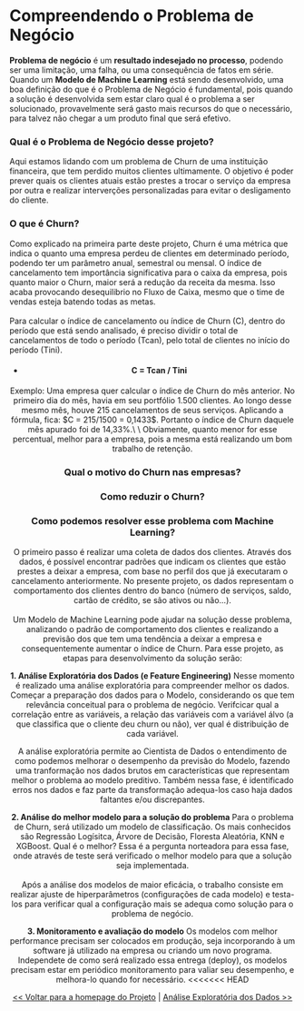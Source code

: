 # Compreendendo o Problema de Negócio
**Problema de negócio** é um **resultado indesejado no processo**, podendo ser uma limitação, uma falha, ou uma consequência de fatos em série. Quando um **Modelo de Machine Learning** está sendo desenvolvido, uma boa definição do que é o Problema de Negócio é fundamental, pois quando a solução é desenvolvida sem estar claro qual é o problema a ser solucionado, provavelmente será gasto mais recursos do que o necessário, para talvez não chegar a um produto final que será efetivo.

### Qual é o Problema de Negócio desse projeto?
Aqui estamos lidando com um problema de Churn de uma instituição financeira, que tem perdido muitos clientes ultimamente. O objetivo é poder prever quais os clientes atuais estão prestes a trocar o serviço da empresa por outra e realizar interverções personalizadas para evitar o desligamento do cliente.

### O que é Churn?
Como explicado na primeira parte deste projeto, Churn é uma métrica que indica o quanto uma empresa perdeu de clientes em determinado período, podendo ter um parâmetro anual, semestral ou mensal. O índice de cancelamento tem importância significativa para o caixa da empresa, pois quanto maior o Churn, maior será a redução da receita da mesma. Isso acaba provocando desequilibrio no Fluxo de Caixa, mesmo que o time de vendas esteja batendo todas as metas.\
\
Para calcular o índice de cancelamento ou índice de Churn (C), dentro do período que está sendo analisado, é preciso dividir o total de cancelamentos de todo o período (Tcan), pelo total de clientes no início do período (Tini).
<center>

* #### **C = Tcan / Tini**

<center>
Exemplo: Uma empresa quer calcular o índice de Churn do mês anterior. No primeiro dia do mês, havia em seu portfólio 1.500 clientes. Ao longo desse mesmo mês, houve 215 cancelamentos de seus serviços. Aplicando a fórmula, fica: $C = 215/1500 = 0,1433$. Portanto o índice de Churn daquele mês apurado foi de 14,33%.\
\
Obviamente, quanto menor for esse percentual, melhor para a empresa, pois a mesma está realizando um bom trabalho de retenção.

### Qual o motivo do Churn nas empresas?

### Como reduzir o Churn?

### Como podemos resolver esse problema com Machine Learning?

O primeiro passo é realizar uma coleta de dados dos clientes. Através dos dados, é possível encontrar padrões que indicam os clientes que estão prestes a deixar a empresa, com base no perfil dos que já executaram o cancelamento anteriormente. No presente projeto, os dados representam o comportamento dos clientes dentro do banco (número de serviços, saldo, cartão de crédito, se são ativos ou não...).\
\
Um Modelo de Machine Learning pode ajudar na solução desse problema, analizando o padrão de comportamento dos clientes e realizando a previsão dos que tem uma tendência a deixar a empresa e consequentemente aumentar o índice de Churn. Para esse projeto, as etapas para desenvolvimento da solução serão:

**1. Análise Exploratória dos Dados (e Feature Engineering)**
Nesse momento é realizado uma análise exploratória para compreender melhor os dados. Começar a preparação dos dados para o Modelo, considerando os que tem relevância conceitual para o problema de negócio. Verifcicar qual a correlação entre as variáveis, a relação das variáveis com a variável álvo (a que classifica que o cliente deu churn ou não), ver qual é distribuição de cada variável.

A análise exploratória permite ao Cientista de Dados o entendimento de como podemos melhorar o desempenho da previsão do Modelo, fazendo uma tranformação nos dados brutos em características que representam melhor o problema ao modelo preditivo. Também nessa fase, é identificado erros nos dados e faz parte da transformação adequa-los caso haja dados faltantes e/ou discrepantes.

**2. Análise do melhor modelo para a solução do problema**
Para o problema de Churn, será utilizado um modelo de classificação. Os mais conhecidos são Regressão Logísitca, Árvore de Decisão, Floresta Aleatória, KNN e XGBoost. Qual é o melhor? Essa é a pergunta norteadora para essa fase, onde através de teste será verificado o melhor modelo para que a solução seja implementada.\
\
Após a análise dos modelos de maior eficácia, o trabalho consiste em realizar ajuste de hiperparâmetros (configurações de cada modelo) e testa-los para verificar qual a configuração mais se adequa como solução para o problema de negócio.

**3. Monitoramento e avaliação do modelo**
Os modelos com melhor performance precisam ser colocados em produção, seja incorporando à um software já utilizado na empresa ou criando um novo programa. Independete de como será realizado essa entrega (deploy), os modelos precisam estar em periódico monitoramento para valiar seu desempenho, e melhora-lo quando for necessário.
<<<<<<< HEAD

[<< Voltar para a homepage do Projeto](README.md) | [Análise Exploratória dos Dados >>](analise_exploratoria.ipynb)
